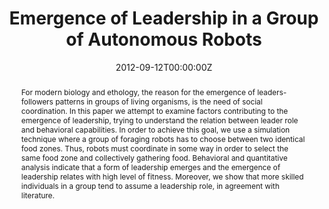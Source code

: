---
abstract: For modern biology and ethology, the reason for the emergence of leaders-followers patterns in groups of living organisms, is the need of social coordination. In this paper we attempt to examine factors contributing to the emergence of leadership, trying to understand the relation between leader role and behavioral capabilities. In order to achieve this goal, we use a simulation technique where a group of foraging robots has to choose between two identical food zones. Thus, robots must coordinate in some way in order to select the same food zone and collectively gathering food. Behavioral and quantitative analysis indicate that a form of leadership emerges and the emergence of leadership relates with high level of fitness. Moreover, we show that more skilled individuals in a group tend to assume a leadership role, in agreement with literature.
authors:
- Francesco Pugliese
- admin
- Orazio Miglino
- Davide Marocco
date: "2012-09-12T00:00:00Z"
doi: ""
featured: false
image:
  caption: ""
  focal_point: ""
  preview_only: false
links:
#- name: Link to published version
#  url: http://ieeexplore.ieee.org/xpl/articleDetails.jsp?arnumber=6691663
# - name: OSF repository
#  url: http://osf.io/fjkze/


publication: Pugliese F., Acerbi A., Miglino O., Marocco D. (2012), Emergence of Leadership in a Group of Autonomous Robots, in *Proceedings of the Post-Graduate Conference on Robotics and Development of Cognition*, pp. 36 – 39
publication_short: In *Proceedings of the Post-Graduate Conference on Robotics and Development of Cognition*, pp. 36 – 39
publication_types: ['conference-proceedings']

publishDate: "2012-09-12T00:00:00Z"
slides: ""
summary: ""


title: "Emergence of Leadership in a Group of Autonomous Robots"
url_code: ""
url_dataset: ""
url_pdf: files/CP_2012_leadership.pdf
url_poster: ""
url_project: ""
url_slides: ""
url_source: ""
url_video: ""
---